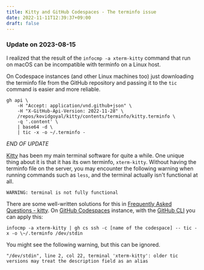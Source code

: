 ```yaml
---
title: Kitty and GitHub Codespaces - The terminfo issue
date: 2022-11-11T12:39:37+09:00
draft: false
---
```


### Update on 2023-08-15

I realized that the result of the `infocmp -a xterm-kitty` command that run on macOS can be incompatible with terminfo on a Linux host.

On Codespace instances (and other Linux machines too) just downloading the terminfo file from the GitHub repository and passing it to the `tic` command is easier and more reliable.

```console
gh api \
    -H "Accept: application/vnd.github+json" \
    -H "X-GitHub-Api-Version: 2022-11-28" \
    /repos/kovidgoyal/kitty/contents/terminfo/kitty.terminfo \
    -q '.content' \
    | base64 -d \
    | tic -x -o ~/.terminfo -
```

_END OF UPDATE_

[Kitty](https://sw.kovidgoyal.net/kitty/) has been my main terminal software for quite a while. One unique thing about it is that it has its own terminfo, `xterm-kitty`. Without having the terminfo file on the server, you may encounter the following warning when running commands such as `less`, and the terminal actually isn't functional at all.

```console
WARNING: terminal is not fully functional
```

There are some well-written solutions for this in [Frequently Asked Questions - kitty](https://sw.kovidgoyal.net/kitty/faq/). On [GitHub Codespaces](https://github.com/features/codespaces) instance, with the [GitHub CLI](https://github.com/cli/cli) you can apply this:

```console
infocmp -a xterm-kitty | gh cs ssh -c [name of the codespace] -- tic -x -o \~/.terminfo /dev/stdin
```

You might see the following warning, but this can be ignored.

```console
"/dev/stdin", line 2, col 22, terminal 'xterm-kitty': older tic versions may treat the description field as an alias
```

